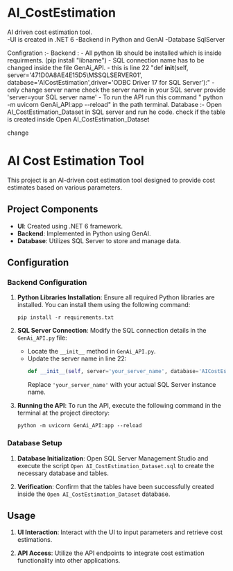 # AI_CostEstimation
AI driven cost estimation tool.  
-UI is created in .NET 6 
-Backend in Python and GenAI
-Database SqlServer

Configration :-
Backend : - All python lib should be installed which is inside requirments. (pip install "libname")
          - SQL connection name has to be changed inside the file GenAi_API.
              - this is line 22  "def __init__(self, server='471D0A8AE4E15D5\MSSQLSERVER01', database='AICostEstimation',driver='ODBC Driver 17 for SQL Server'):"
              - only change server name check the server name in your SQL server provide 'server=your SQL server name'
          - To run the API run this command " python -m uvicorn GenAi_API:app --reload" in the path terminal.
Database :- Open AI_CostEstimation_Dataset in SQL server and run he code.
            check if the table is created inside Open AI_CostEstimation_Dataset 
          


change

# AI Cost Estimation Tool

This project is an AI-driven cost estimation tool designed to provide  cost estimates based on various parameters.

## Project Components

- **UI**: Created using .NET 6 framework.
- **Backend**: Implemented in Python using GenAI.
- **Database**: Utilizes SQL Server to store and manage data.

## Configuration

### Backend Configuration

1. **Python Libraries Installation**: Ensure all required Python libraries are installed. You can install them using the following command:
   ```
   pip install -r requirements.txt
   ```

2. **SQL Server Connection**: Modify the SQL connection details in the `GenAi_API.py` file:
   - Locate the `__init__` method in `GenAi_API.py`.
   - Update the server name in line 22:
     ```python
     def __init__(self, server='your_server_name', database='AICostEstimation', driver='ODBC Driver 17 for SQL Server'):
     ```
     Replace `'your_server_name'` with your actual SQL Server instance name.

3. **Running the API**: To run the API, execute the following command in the terminal at the project directory:
   ```
   python -m uvicorn GenAi_API:app --reload
   ```

### Database Setup

1. **Database Initialization**: Open SQL Server Management Studio and execute the script `Open AI_CostEstimation_Dataset.sql` to create the necessary database and tables.
   
2. **Verification**: Confirm that the tables have been successfully created inside the `Open AI_CostEstimation_Dataset` database.

## Usage

1. **UI Interaction**: Interact with the UI to input parameters and retrieve cost estimations.
   
2. **API Access**: Utilize the API endpoints to integrate cost estimation functionality into other applications.

